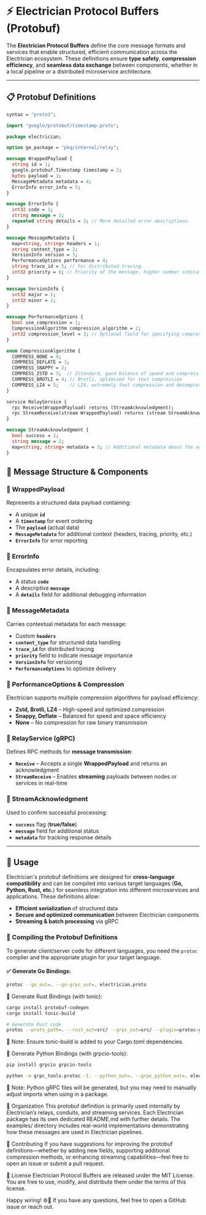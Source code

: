 # ⚡ Electrician Protocol Buffers (Protobuf)

The **Electrician Protocol Buffers** define the core message formats and services that enable structured, efficient communication across the Electrician ecosystem. These definitions ensure **type safety**, **compression efficiency**, and **seamless data exchange** between components, whether in a local pipeline or a distributed microservice architecture.

---

## 📋 Protobuf Definitions

```protobuf
syntax = "proto3";

import "google/protobuf/timestamp.proto";

package electrician;

option go_package = "pkg/internal/relay";

message WrappedPayload {
  string id = 1;
  google.protobuf.Timestamp timestamp = 2;
  bytes payload = 3;
  MessageMetadata metadata = 4;
  ErrorInfo error_info = 5;
}

message ErrorInfo {
  int32 code = 1;
  string message = 2;
  repeated string details = 3; // More detailed error descriptions.
}

message MessageMetadata {
  map<string, string> headers = 1;
  string content_type = 2;
  VersionInfo version = 3;
  PerformanceOptions performance = 4;
  string trace_id = 5; // For distributed tracing.
  int32 priority = 6; // Priority of the message, higher number indicates higher priority.
}

message VersionInfo {
  int32 major = 1;
  int32 minor = 2;
}

message PerformanceOptions {
  bool use_compression = 1;
  CompressionAlgorithm compression_algorithm = 2;
  int32 compression_level = 3; // Optional field for specifying compression level.
}

enum CompressionAlgorithm {
  COMPRESS_NONE = 0;
  COMPRESS_DEFLATE = 1;
  COMPRESS_SNAPPY = 2;
  COMPRESS_ZSTD = 3;  // Zstandard, good balance of speed and compression ratio
  COMPRESS_BROTLI = 4; // Brotli, optimized for text compression
  COMPRESS_LZ4 = 5;    // LZ4, extremely fast compression and decompression
}

service RelayService {
  rpc Receive(WrappedPayload) returns (StreamAcknowledgment);
  rpc StreamReceive(stream WrappedPayload) returns (stream StreamAcknowledgment);
}

message StreamAcknowledgment {
  bool success = 1;
  string message = 2;
  map<string, string> metadata = 3; // Additional metadata about the acknowledgment.
}
```

## 📌 Message Structure & Components

### 🔹 WrappedPayload

Represents a structured data payload containing:

- A unique **`id`**
- A **`timestamp`** for event ordering
- The **`payload`** (actual data)
- **`MessageMetadata`** for additional context (headers, tracing, priority, etc.)
- **`ErrorInfo`** for error reporting

### 🔹 ErrorInfo

Encapsulates error details, including:

- A status **`code`**
- A descriptive **`message`**
- A **`details`** field for additional debugging information

### 🔹 MessageMetadata

Carries contextual metadata for each message:

- Custom **`headers`**
- **`content_type`** for structured data handling
- **`trace_id`** for distributed tracing
- **`priority`** field to indicate message importance
- **`VersionInfo`** for versioning
- **`PerformanceOptions`** to optimize delivery

### 🔹 PerformanceOptions & Compression

Electrician supports multiple compression algorithms for payload efficiency:

- **Zstd, Brotli, LZ4** – High-speed and optimized compression
- **Snappy, Deflate** – Balanced for speed and space efficiency
- **None** – No compression for raw binary transmission

### 🔹 RelayService (gRPC)

Defines RPC methods for **message transmission**:

- **`Receive`** – Accepts a single **WrappedPayload** and returns an acknowledgment
- **`StreamReceive`** – Enables **streaming** payloads between nodes or services in real-time

### 🔹 StreamAcknowledgment

Used to confirm successful processing:

- **`success`** flag (**true/false**)
- **`message`** field for additional status
- **`metadata`** for tracking response details

---

## 🚀 Usage

Electrician's protobuf definitions are designed for **cross-language compatibility** and can be compiled into various target languages (**Go, Python, Rust, etc.**) for seamless integration into different microservices and applications. These definitions allow:

- **Efficient serialization** of structured data
- **Secure and optimized communication** between Electrician components
- **Streaming & batch processing** via gRPC

### 🔹 Compiling the Protobuf Definitions

To generate client/server code for different languages, you need the `protoc` compiler and the appropriate plugin for your target language.

#### ✅ Generate **Go** Bindings:

```bash
protoc --go_out=. --go-grpc_out=. electrician.proto
```

🦀 Generate Rust Bindings (with tonic):

```bash
cargo install protobuf-codegen
cargo install tonic-build

# Generate Rust code
protoc --proto_path=. --rust_out=src/ --grpc_out=src/ --plugin=protoc-gen-grpc=`which grpc_rust_plugin` electrician.proto
```

📌 Note: Ensure tonic-build is added to your Cargo.toml dependencies.

🐍 Generate Python Bindings (with grpcio-tools):

```bash
pip install grpcio grpcio-tools

python -m grpc_tools.protoc -I. --python_out=. --grpc_python_out=. electrician.proto
```

📌 Note: Python gRPC files will be generated, but you may need to manually adjust imports when using in a package.

📂 Organization
This protobuf definition is primarily used internally by Electrician’s relays, conduits, and streaming services.
Each Electrician package has its own dedicated README.md with further details.
The examples/ directory includes real-world implementations demonstrating how these messages are used in Electrician pipelines.

🤝 Contributing
If you have suggestions for improving the protobuf definitions—whether by adding new fields, supporting additional compression methods, or enhancing streaming capabilities—feel free to open an issue or submit a pull request.

📝 License
Electrician Protocol Buffers are released under the MIT License.
You are free to use, modify, and distribute them under the terms of this license.

Happy wiring! ⚙️🚀 If you have any questions, feel free to open a GitHub issue or reach out.

